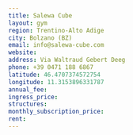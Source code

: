 ```yaml
---
title: Salewa Cube
layout: gym
region: Trentino-Alto Adige
city: Bolzano (BZ)
email: info@salewa-cube.com
website: 
address: Via Waltraud Gebert Deeg
phone: +39 0471 188 6867
latitude: 46.4707374572754
longitude: 11.3153896331787
annual_fee: 
ingress_price: 
structures: 
monthly_subscription_price: 
rent: 
---
```


